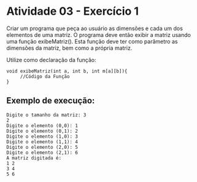 # Atividade 03 - Exercício 1

Criar um programa que peça ao usuário as dimensões e cada um dos elementos de uma matriz. O programa deve então exibir a matriz usando uma função exibeMatriz(). Esta função deve ter como parâmetro as dimensões da matriz, bem como a própria matriz. 

Utilize como declaração da função:

```
void exibeMatriz(int a, int b, int m[a][b]){ 
     //Código da Função
}
```

## Exemplo de execução:

```
Digite o tamanho da matriz: 3 
2
Digite o elemento (0,0): 1 
Digite o elemento (0,1): 2 
Digite o elemento (1,0): 3 
Digite o elemento (1,1): 4 
Digite o elemento (2,0): 5 
Digite o elemento (2,1): 6 
A matriz digitada é: 
1 2
3 4
5 6
```
